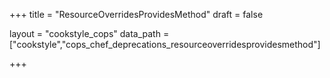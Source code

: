 +++
title = "ResourceOverridesProvidesMethod"
draft = false

layout = "cookstyle_cops"
data_path = ["cookstyle","cops_chef_deprecations_resourceoverridesprovidesmethod"]

+++

<!-- The content of this page is automatically generated from the
cops_chef_deprecations_resourceoverridesprovidesmethod.yml file in github.com/chef/cookstyle/blob/main/docs-chef-io/data/cookstyle/. -->
